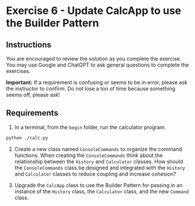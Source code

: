 # Exercise 6 - Update CalcApp to use the Builder Pattern

## Instructions

You are encouraged to review the solution as you complete the exercise. You may use Google and ChatGPT to ask general questions to complete the exercises.

**Important:** If a requirement is confusing or seems to be in error, please ask the instructor to confirm. Do not lose a ton of time because something seems off, please ask!

## Requirements

1. In a terminal, from the `begin` folder, run the calculator program.

```bash
python ./calc.py
```

2. Create a new class named `ConsoleCommands` to organize the command functions. When creating the `ConsoleCommands` think about the relationship between the `History` and `Calculator` classes. How should the `ConsoleCommands` class be designed and integrated with the `History` and `Calculator` classes to reduce coupling and increase cohesion?

3. Upgrade the `CalcApp` class to use the Builder Pattern for passing in an instance of the `History` class, the `Calculator` class, and the new `Command` class.
